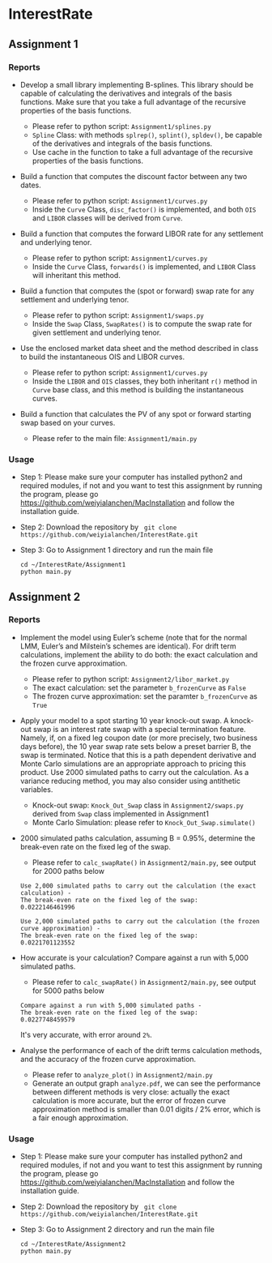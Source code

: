 # InterestRate

## Assignment 1

### Reports

* Develop a small library implementing B-splines. This library should be capable of calculating the derivatives and integrals of the basis functions. Make sure that you take a full advantage of the recursive properties of the basis functions. 

  - Please refer to python script: `Assignment1/splines.py`
  - `Spline` Class: with methods `splrep()`, `splint()`, `spldev()`, be capable of the derivatives and integrals of the basis functions.
  - Use cache in the function to take a full advantage of the recursive properties of the basis functions.

* Build a function that computes the discount factor between any two dates.

  - Please refer to python script: `Assignment1/curves.py`
  - Inside the `Curve` Class, `disc_factor()` is implemented, and both `OIS` and `LIBOR` classes will be derived from `Curve`.

* Build a function that computes the forward LIBOR rate for any settlement and underlying tenor.

  - Please refer to python script: `Assignment1/curves.py`
  - Inside the `Curve` Class, `forwards()` is implemented, and `LIBOR` Class will inheritant this method.

* Build a function that computes the (spot or forward) swap rate for any settlement and underlying tenor.

  - Please refer to python script: `Assignment1/swaps.py`
  - Inside the `Swap` Class, `SwapRates()` is to compute the swap rate for given settlement and underlying tenor.

* Use the enclosed market data sheet and the method described in class to build the instantaneous OIS and LIBOR curves.

  - Please refer to python script: `Assignment1/curves.py`
  - Inside the `LIBOR` and `OIS` classes, they both inheritant `r()` method in `Curve` base class, and this method is building the instantaneous curves.

* Build a function that calculates the PV of any spot or forward starting swap based on your curves.

  - Please refer to the main file: `Assignment1/main.py`

### Usage

* Step 1: Please make sure your computer has installed python2 and required modules, if not and you want to test this assignment by running the program, please go https://github.com/weiyialanchen/MacInstallation and follow the installation guide.

* Step 2: Download the repository by
  ``` git clone https://github.com/weiyialanchen/InterestRate.git```

* Step 3: Go to Assignment 1 directory and run the main file
  ```
  cd ~/InterestRate/Assignment1
  python main.py
  ```


## Assignment 2

### Reports

* Implement the model using Euler’s scheme (note that for the normal LMM, Euler’s and Milstein’s schemes are identical). For drift term calculations, implement the ability to do both: the exact calculation and the frozen curve approximation.

  - Please refer to python script: `Assignment2/libor_market.py`
  - The exact calculation: set the parameter `b_frozenCurve` as `False`
  - The frozen curve approximation: set the paramter `b_frozenCurve` as `True`

* Apply your model to a spot starting 10 year knock-out swap. A knock-out swap is an interest rate swap with a special termination feature. Namely, if, on a fixed leg coupon date (or more precisely, two business days before), the 10 year swap rate sets below a preset barrier B, the swap is terminated. Notice that this is a path dependent derivative and Monte Carlo simulations are an appropriate approach to pricing this product. Use 2000 simulated paths to carry out the calculation. As a variance reducing method, you may also consider using antithetic variables.

  - Knock-out swap: `Knock_Out_Swap` class in `Assignment2/swaps.py` derived from `Swap` class implemented in Assignment1
  - Monte Carlo Simulation: please refer to `Knock_Out_Swap.simulate()`

* 2000 simulated paths calculation, assuming B = 0.95%, determine the break-even rate on the fixed leg of the swap.

  - Please refer to `calc_swapRate()` in `Assignment2/main.py`, see output for 2000 paths below
  ```
  Use 2,000 simulated paths to carry out the calculation (the exact calculation) - 
  The break-even rate on the fixed leg of the swap: 	0.0222146461996 
  
  Use 2,000 simulated paths to carry out the calculation (the frozen curve approximation) - 
  The break-even rate on the fixed leg of the swap: 	0.0221701123552
  ```

* How accurate is your calculation? Compare against a run with 5,000 simulated paths.

  - Please refer to `calc_swapRate()` in `Assignment2/main.py`, see output for 5000 paths below
  ```
  Compare against a run with 5,000 simulated paths - 
  The break-even rate on the fixed leg of the swap: 	0.0227748459579
  ```
  It's very accurate, with error around `2%`.

* Analyse the performance of each of the drift terms calculation methods, and the accuracy of the frozen curve approximation.

  - Please refer to `analyze_plot()` in `Assignment2/main.py`
  - Generate an output graph `analyze.pdf`, we can see the performance between different methods is very close: actually the exact calculation is more accurate, but the error of frozen curve approximation method is smaller than 0.01 digits / 2% error, which is a fair enough approximation.
  
### Usage

* Step 1: Please make sure your computer has installed python2 and required modules, if not and you want to test this assignment by running the program, please go https://github.com/weiyialanchen/MacInstallation and follow the installation guide.

* Step 2: Download the repository by
  ``` git clone https://github.com/weiyialanchen/InterestRate.git```

* Step 3: Go to Assignment 2 directory and run the main file
  ```
  cd ~/InterestRate/Assignment2
  python main.py
  ```
